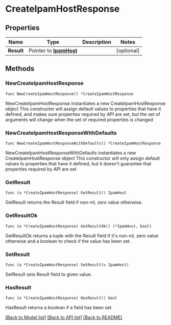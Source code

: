 # CreateIpamHostResponse

## Properties

Name | Type | Description | Notes
------------ | ------------- | ------------- | -------------
**Result** | Pointer to [**IpamHost**](IpamHost.md) |  | [optional] 

## Methods

### NewCreateIpamHostResponse

`func NewCreateIpamHostResponse() *CreateIpamHostResponse`

NewCreateIpamHostResponse instantiates a new CreateIpamHostResponse object
This constructor will assign default values to properties that have it defined,
and makes sure properties required by API are set, but the set of arguments
will change when the set of required properties is changed

### NewCreateIpamHostResponseWithDefaults

`func NewCreateIpamHostResponseWithDefaults() *CreateIpamHostResponse`

NewCreateIpamHostResponseWithDefaults instantiates a new CreateIpamHostResponse object
This constructor will only assign default values to properties that have it defined,
but it doesn't guarantee that properties required by API are set

### GetResult

`func (o *CreateIpamHostResponse) GetResult() IpamHost`

GetResult returns the Result field if non-nil, zero value otherwise.

### GetResultOk

`func (o *CreateIpamHostResponse) GetResultOk() (*IpamHost, bool)`

GetResultOk returns a tuple with the Result field if it's non-nil, zero value otherwise
and a boolean to check if the value has been set.

### SetResult

`func (o *CreateIpamHostResponse) SetResult(v IpamHost)`

SetResult sets Result field to given value.

### HasResult

`func (o *CreateIpamHostResponse) HasResult() bool`

HasResult returns a boolean if a field has been set.


[[Back to Model list]](../README.md#documentation-for-models) [[Back to API list]](../README.md#documentation-for-api-endpoints) [[Back to README]](../README.md)


